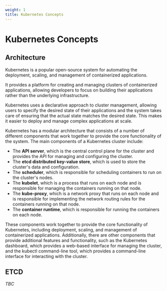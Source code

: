 ```yaml
---
weight: 1
title: Kubernetes Concepts
---
```


# Kubernetes Concepts

## Architecture

Kubernetes is a popular open-source system for automating the deployment, scaling, and management of containerized applications.

It provides a platform for creating and managing clusters of containerized applications, allowing developers to focus on building their applications rather than the underlying infrastructure.

Kubernetes uses a declarative approach to cluster management, allowing users to specify the desired state of their applications and the system takes care of ensuring that the actual state matches the desired state. This makes it easier to deploy and manage complex applications at scale.

Kubernetes has a modular architecture that consists of a number of different components that work together to provide the core functionality of the system. The main components of a Kubernetes cluster include:

* The **API server**, which is the central control plane for the cluster and provides the API for managing and configuring the cluster.
* The **etcd distributed key-value store**, which is used to store the cluster's data and configuration.
* The **scheduler**, which is responsible for scheduling containers to run on the cluster's nodes.
* The **kubelet**, which is a process that runs on each node and is responsible for managing the containers running on that node.
* The **kube-proxy**, which is a network proxy that runs on each node and is responsible for implementing the network routing rules for the containers running on that node.
* The **container runtime**, which is responsible for running the containers on each node.

These components work together to provide the core functionality of Kubernetes, including deployment, scaling, and management of containerized applications. Additionally, there are other components that provide additional features and functionality, such as the Kubernetes dashboard, which provides a web-based interface for managing the cluster, and the kubectl command-line tool, which provides a command-line interface for interacting with the cluster.

## ETCD

*TBC*
